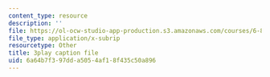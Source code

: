 ```yaml
---
content_type: resource
description: ''
file: https://ol-ocw-studio-app-production.s3.amazonaws.com/courses/6-849-geometric-folding-algorithms-linkages-origami-polyhedra-fall-2012/6a64b7f397dda5054af18f435c50a896_2X9Tv1bF2UM.srt
file_type: application/x-subrip
resourcetype: Other
title: 3play caption file
uid: 6a64b7f3-97dd-a505-4af1-8f435c50a896
---
```

